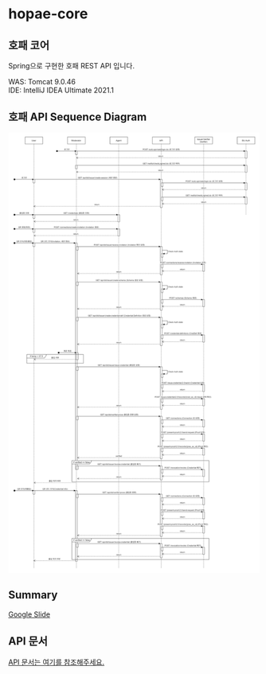 # hopae-core
## 호패 코어

Spring으로 구현한 호패 REST API 입니다.<br/>

WAS: Tomcat 9.0.46<br/>
IDE: IntelliJ IDEA Ultimate 2021.1<br/>

## 호패 API Sequence Diagram
<img src="img/diagram5.png"/>

## Summary
[Google Slide](https://docs.google.com/presentation/d/1hxOBRRBrWIrjKF4EnZRzaZaGaHRS54hI6fGh_IULV1I/edit?usp=sharing)
<br/>

## API 문서
[API 문서는 여기를 참조해주세요.](core_api.md)
